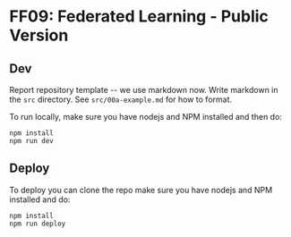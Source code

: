 # FF09: Federated Learning - Public Version

## Dev

Report repository template -- we use markdown now. Write markdown in the `src` directory. See `src/00a-example.md` for how to format.

To run locally, make sure you have nodejs and NPM installed and then do:

```
npm install
npm run dev
```

## Deploy

To deploy you can clone the repo make sure you have nodejs and NPM installed and do:

```
npm install
npm run deploy
```
